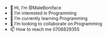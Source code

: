 - 👋 Hi, I’m @MaleBoniface
- 👀 I’m interested in Programming
- 🌱 I’m currently learning Programming
- 💞️ I’m looking to collaborate on Programming
- 📫 How to reach me 0706829355

<!---
MaleBoniface/MaleBoniface is a ✨ special ✨ repository because its `README.md` (this file) appears on your GitHub profile.
You can click the Preview link to take a look at your changes.
--->
